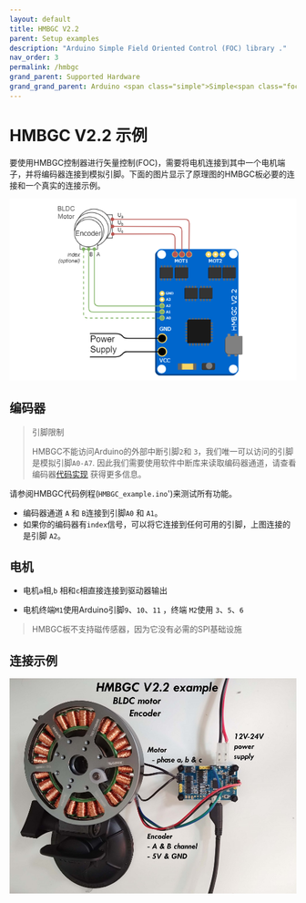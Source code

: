 ```yaml
---
layout: default
title: HMBGC V2.2
parent: Setup examples
description: "Arduino Simple Field Oriented Control (FOC) library ."
nav_order: 3
permalink: /hmbgc
grand_parent: Supported Hardware
grand_grand_parent: Arduino <span class="simple">Simple<span class="foc">FOC</span>library</span>
---
```



# HMBGC V2.2 示例
要使用HMBGC控制器进行矢量控制(FOC)，需要将电机连接到其中一个电机端子，并将编码器连接到模拟引脚。下面的图片显示了原理图的HMBGC板必要的连接和一个真实的连接示例。

<p>	<img src="extras/Images/hmbgc_connection.png" class="width50"> </p>


## 编码器
<blockquote class="warning"> <p class="heading">引脚限制</p>
HMBGC不能访问Arduino的外部中断引脚<code class="highlighter-rouge">2</code>和 <code class="highlighter-rouge">3</code>，我们唯一可以访问的引脚是模拟引脚<code class="highlighter-rouge">A0-A7</code>. 
因此我们需要使用软件中断库来读取编码器通道，请查看编码器<a href="encoder">代码实现</a> 获得更多信息。</blockquote>

请参阅HMBGC代码例程(`HMBGC_example.ino`')来测试所有功能。

- 编码器通道 `A` 和 `B`连接到引脚`A0` 和 `A1`。  
- 如果你的编码器有`index`信号，可以将它连接到任何可用的引脚，上图连接的是引脚 `A2`。

## 电机
- 电机`a`相,`b` 相和`c`相直接连接到驱动器输出

- 电机终端`M1`使用Arduino引脚`9`、`10`、`11` ，终端 `M2`使用 `3`、`5`、`6`

  

<blockquote class="danger"> HMBGC板不支持磁传感器，因为它没有必需的SPI基础设施</blockquote>


## 连接示例

<p><img src="extras/Images/hmbgc_v22.jpg" class="width60">
</p>